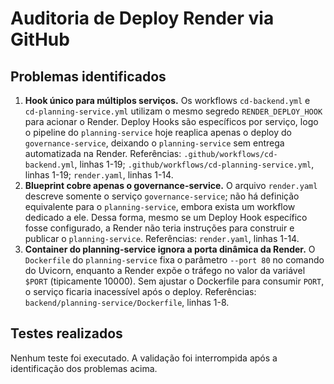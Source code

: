 # Auditoria de Deploy Render via GitHub

## Problemas identificados

1. **Hook único para múltiplos serviços.** Os workflows `cd-backend.yml` e `cd-planning-service.yml` utilizam o mesmo segredo `RENDER_DEPLOY_HOOK` para acionar o Render. Deploy Hooks são específicos por serviço, logo o pipeline do `planning-service` hoje reaplica apenas o deploy do `governance-service`, deixando o `planning-service` sem entrega automatizada na Render. Referências: `.github/workflows/cd-backend.yml`, linhas 1-19; `.github/workflows/cd-planning-service.yml`, linhas 1-19; `render.yaml`, linhas 1-14.
2. **Blueprint cobre apenas o governance-service.** O arquivo `render.yaml` descreve somente o serviço `governance-service`; não há definição equivalente para o `planning-service`, embora exista um workflow dedicado a ele. Dessa forma, mesmo se um Deploy Hook específico fosse configurado, a Render não teria instruções para construir e publicar o `planning-service`. Referências: `render.yaml`, linhas 1-14.
3. **Container do planning-service ignora a porta dinâmica da Render.** O `Dockerfile` do `planning-service` fixa o parâmetro `--port 80` no comando do Uvicorn, enquanto a Render expõe o tráfego no valor da variável `$PORT` (tipicamente 10000). Sem ajustar o Dockerfile para consumir `PORT`, o serviço ficaria inacessível após o deploy. Referências: `backend/planning-service/Dockerfile`, linhas 1-8.

## Testes realizados

Nenhum teste foi executado. A validação foi interrompida após a identificação dos problemas acima.
